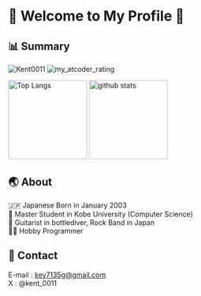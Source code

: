 # 💎 Welcome to My Profile 💎
## 📊 Summary
<p align="left">
    <img src="https://komarev.com/ghpvc/?username=Kent0011" alt="Kent0011"/>
    <img alt="my_atcoder_rating" src="https://badgen.org/img/atcoder/KentoYamamoto/rating/algorithm?style=flat">
</p>
<p align="left"> 
  <img alt="Top Langs" height="160px" src="https://github-readme-stats.vercel.app/api/top-langs/?username=Kent0011&layout=compact" />
  <img alt="github stats" height="160px" src="https://github-readme-stats.vercel.app/api?username=Kent0011&count_private=true&hide=stars&show_icons=true" />
</p>



## 🌏 About
🇯🇵 Japanese Born in January 2003  
🏫 Master Student in Kobe University (Computer Science)   
🎸 Guitarist in bottlediver, Rock Band in Japan  
🧑‍💻 Hobby Programmer  

## 📨 Contact
E-mail : key7135g@gmail.com  
X : @kent_0011
